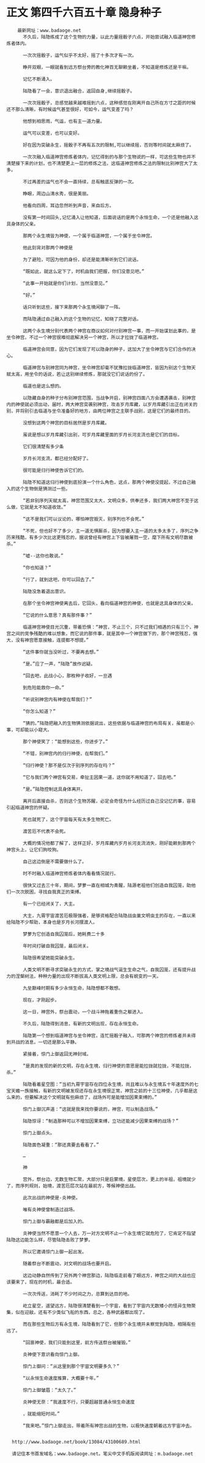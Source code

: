 # 正文 第四千六百五十章 隐身种子
        最新网址：www.badaoge.net
          不久后，陆隐练成了这个生物的力量，以此力量摇骰子六点，开始尝试融入临道神宫修炼者体内。
      
          一次次摇骰子，运气似乎不太好，摇了十多次才有一次。
      
          睁开双眼，一眼就看到远方祭台旁的教化神百无聊赖坐着，不知道是修炼还是干嘛。
      
          记忆不断涌入。
      
          陆隐看了一会，意识退出融合，返回自身,继续摇骰子。
      
          一次次摇骰子，总感觉越来越难摇到六点，这种感觉在刚离开自己所在方寸之距的时候还不那么清晰，有时候运气甚至很好，可如今，运气变差了吗？
      
          他想到相思雨，气运，也有主一道力量。
      
          运气可以变差，也可以变好。
      
          好在因为突破永生，摇骰子不再有五次的限制,可以继续摇，否则等时间就太麻烦了。
      
          一次次融入临道神宫修炼者体内，记忆得到的与那个生物说的一样，可这些生物也并不清楚接下来的计划，也不清楚更上一层的修炼之法，这临道神宫修炼之法的限制比别神宫大了太多。
      
          不过再差的运气也不会一直持续，总有触底反弹的一次。
      
          睁眼，周边山清水秀，很是美丽。
      
          他看向四周，耳边忽然听到声音，来自后方。
      
          没有第一时间回头,记忆涌入让他知道，后面说话的是两个永恒生命，一个还是他融入这具身体的父亲。
      
          那两个永生境皆为神使，一个属于临道神宫，一个属于坐令神宫。
      
          他此刻背对那两个神使是
      
          为了避险，可因为他的身份，却还是能清晰听到它们说话。
      
          “既如此，就这么定下了，时机由我们把握，你们没意见吧。”
      
          “此事一开始就是你们计划，当然没意见。”
      
          “好。”
      
          话只听到这些，接下来那两个永生境闲聊了一阵。
      
          而陆隐通过自己融入的这个生物的记忆，知晓了完整对话。
      
          这两个永生境分别代表两个神宫在商议如何对付别神宫一事，而一开始谋划此事的，是坐令神宫，不过一个神宫很难彻底解决另一个神宫，所以才拉拢了临道神宫。
      
          临道神宫会同意，因为它们发现了可以隐身的种子，这加大了坐令神宫与它们合作的决心。
      
          临道神宫与别神宫同为神宫，坐令神宫却毫不犹豫拉拢临道神宫，皆因为别这个生物天赋太高，用坐令的话说，若让这别继续修炼，那就没它们说话的份了。
      
          临道也是这么想的。
      
          以隐藏自身的种子分布别神宫范围，当战争开启，别神宫四面八方会遭遇袭击，别神宫内的神使就必须出动，届时，两大神宫突袭别神宫，攻击岁月库藏，以岁月库藏引出正在闭关的别，并将别引去临道与坐令准备好的地方，由两位神宫之主联手战别，这是它们的最终目的。
      
          没想到这两个神宫的目标居然是岁月库藏。
      
          虽说是想以岁月库藏引出别，可岁月库藏里面的岁月长河支流也是它们的目标。
      
          它们很清楚有多少条
      
          岁月长河支流，都已经分配好了。
      
          很可能是归行神使告诉它们的。
      
          陆隐不知道这归行神使到底扮演一个什么角色，这点，那两个神使没提起，不过自己融入的这个生物倒是猜测过一些。
      
          “若非别序列天赋太高，神宫范围又太大，文明众多，供奉还多，我们两大神宫不至于这么做，它就是太不知道收敛。”
      
          “这不是我们可以议论的，哪怕神宫毁灭，别序列也不会死。”
      
          “不死，但也好不了多少，主一道无惧厮杀，因为想要入主一道的太多太多了，序列之争历来残酷，有多少次比这更残忍的，据说曾经有神宫上下皆被屠戮一空，麾下所有文明尽数被杀。”
      
          “嘘--这你也敢说。”
      
          “你也知道？”
      
          “行了，就到这吧，你可以回去了。”
      
          陆隐没急着退出意识。
      
          在那个坐令神宫神使离去后，它回头，看向临道神宫的神使，也就是这具身体的父亲。
      
          “它说的什么意思？真有那件事？”
      
          临道神宫神使目光沉重，带着恐惧：“神宫，不止三个，只不过我们相遇的只有三个，神宫之间的竞争残酷的难以想象，而它说的那件事，就是其中一个神宫做下的，那个神宫残忍，强大，没有神宫愿意接触，连提都不想提。”
      
          “这件事你就当没听过，不要再去想。”
      
          “是。”应了一声，“陆隐”故作迟疑。
      
          “回去吧，此战小心，那枚种子收好，一旦遇
      
          到危险能救你一命。”
      
          “听说别神宫内有神使在帮我们？”
      
          “你怎么知道？”
      
          “猜的。”陆隐把融入的生物猜测依据说出，这些依据与临道神宫的布局有关，虽都是小事，可却能以小窥大。
      
          那个神使笑了：“能想到这些，你进步了。”
      
          “不错，别神宫内的归行神使，在帮我们。”
      
          “归行神使？那不是仅次于别序列的存在吗？”
      
          “它与我们两个神宫有交易，牵扯主因果一道，这你就不用知道了，回去吧。”
      
          “是。”陆隐控制这具身体离开。
      
          离开后直接自杀，否则这个生物苏醒，必定会奇怪为什么经历过自己没记忆的事，容易引起临道神宫的怀疑。
      
          死也就死了，这个宇宙每天有太多生物死亡。
      
          渡苦厄不代表不会死。
      
          大概的情况他都了解了，这样正好，岁月库藏内岁月长河支流消失，刚好能赖到那两个神宫头上，让它们狗咬狗。
      
          自己这边倒是不需要做什么了。
      
          时不时融入临道神宫修炼者体内看看情况就行。
      
          很快又过去三十年，期间，梦萝一直在相城为青醒，陆源老祖他们创造自我囚笼，助他们一次次脱困，寻找自我真正的束缚。
      
          有一个已经闭关了，大主。
      
          大主，九霄宇宙渡苦厄极限强者，是够资格配合陆隐战虫巢文明虫主的存在，一直以来给陆隐不少帮助，本身也是岁月长河摆渡人。
      
          梦萝为它创造自我囚笼后，她耗费二十多
      
          年时间打破自我囚笼，最后闭关。
      
          陆隐很希望她能突破永生。
      
          人类文明不断寻求突破永生的方式，掌之境战气诞生生命之气，自我囚笼，还有提升战力的涅槃树法，种种力量的出现不断拔高人类文明上限，总会有蜕变的一天。
      
          九垒巅峰时期有多少永恒生命，陆隐想都不敢想。
      
          现在，才刚起步。
      
          这一日，神宫外，祭台震动，一个战斗神拖着重伤之躯进入。
      
          不久后，陆隐得到消息，有新的文明出现，存在永恒生命。
      
          陆隐第一个想到临道神宫与坐令神宫，连忙摇骰子融入，可那两个神宫的修炼者并未得到开战的消息，一切还是那么平静。
      
          紧接着，惊门上御返回无神封域。
      
          “是真的发现的新的文明，存在永生境，归行神使的意思是能拉拢就拉拢，不能拉拢，杀。”
      
          陆隐看着星空图：“当初九霄宇宙存在四位永生境，尚且难以与永生境五十年速度外的七宝天蟾一族接触，有新的文明被发现还存在永生境很正常，神宫之前的十三位神使，几乎都是这么来的，但要解决这个文明就有些麻烦了，战场外可是能增加因果束缚的。”
      
          惊门上御沉声道：“这就是我来找你要说的，神宫，可以制造战场。”
      
          陆隐惊讶：“制造那种可以不增加因果束缚，立功还能减少因果束缚的战场？”
      
          惊门上御点头。
      
          陆隐面色凝重：“那还真要去看看了。”
      
          …
      
          神
      
          宫外，祭台边，无数生物汇聚，大部分只是启蒙境，星使层次，更上的半祖，祖境就少了，而序列规则，始境，渡苦厄层次站在最前方，等候神使出战。
      
          此次出战的神使是-炎神使。
      
          唯有炎神使曾制造过战场。
      
          惊门上御与霸融都是后加入的。
      
          炎神使当然不愿意一个人去，万一对方文明不止一个永生境它就危险了，它肯定不指望陆隐这边能怎么样，尽管陆隐击败了梦萝。
      
          所以它邀请惊门上御一起出发。
      
          随着祭台不断震动，对文明的战场也要开启。
      
          这边动静自然传到了另外两个神宫那边，陆隐临走前看了眼远方，神宫之间的大战也应该要来了，现在的时机，最合适。
      
          一次次传送，消耗了不少时间之力，总算到达目的地。
      
          屹立星空，遥望远方，陆隐很清楚看到一个宇宙，看到了宇宙内无数矮小的怪异生物聚集，似在迎敌，还有不少类似飞船的东西，总之，各种武器都出现了。
      
          而在那些生物后方有永生境，陆隐看到了它，但那个永生境并未察觉到陆隐，相隔有些远了。
      
          “回禀神使，我们只能到这里，前方传送祭台被摧毁。”
      
          炎神使下意识看向惊门上御。
      
          惊门上御问：“从这里到那个宇宙文明要多久？”
      
          “以永恒生命速度推算，大概要十年。”
      
          惊门上御皱眉：“太久了。”
      
          炎神使无奈：“我速度不行，只要超越普通永恒生命速度
      
          ，就能缩短时间。”
      
          “我来吧。”惊门上御走出，带着所有神宫出战的生物，以极快速度朝着远方宇宙冲去。
      
      
      http://www.badaoge.net/book/13084/43100689.html
      
      请记住本书首发域名：www.badaoge.net。笔尖中文手机版阅读网址：m.badaoge.net